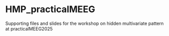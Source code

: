 # HMP_practicalMEEG
Supporting files and slides for the workshop on hidden multivariate pattern at practicalMEEG2025
